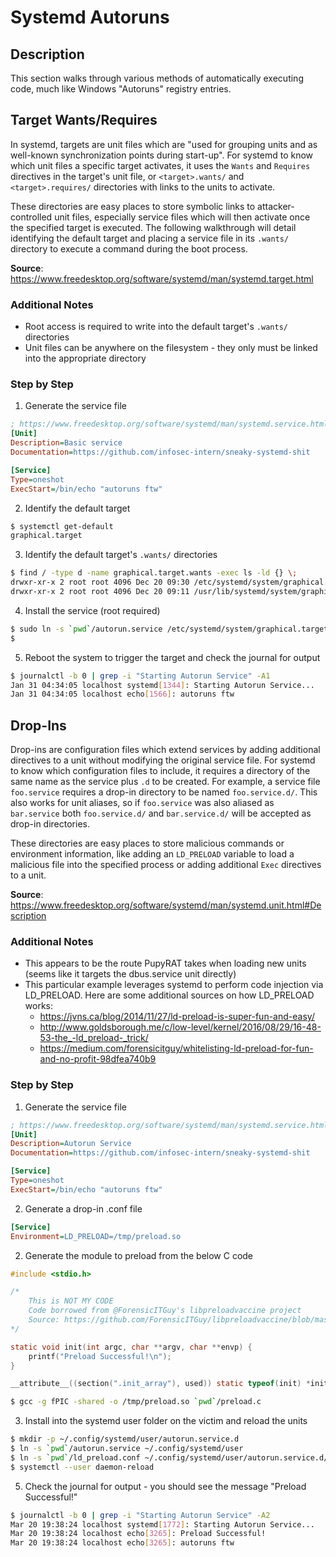 # Systemd Autoruns

## Description

This section walks through various methods of automatically executing code,
much like Windows "Autoruns" registry entries.

## Target Wants/Requires

In systemd, targets are unit files which are "used for grouping units and as well-known synchronization points during start-up".
For systemd to know which unit files a specific target activates, it uses the `Wants` and `Requires` directives in the target's unit file,
or `<target>.wants/` and `<target>.requires/` directories with links to the units to activate.

These directories are easy places to store symbolic links to attacker-controlled unit files, especially service files which will then activate
once the specified target is executed. The following walkthrough will detail identifying the default target and placing a service file
in its `.wants/` directory to execute a command during the boot process.

**Source**: <https://www.freedesktop.org/software/systemd/man/systemd.target.html>

### Additional Notes

* Root access is required to write into the default target's `.wants/` directories
* Unit files can be anywhere on the filesystem - they only must be linked into the appropriate directory

### Step by Step

1. Generate the service file

```ini
; https://www.freedesktop.org/software/systemd/man/systemd.service.html
[Unit]
Description=Basic service
Documentation=https://github.com/infosec-intern/sneaky-systemd-shit

[Service]
Type=oneshot
ExecStart=/bin/echo "autoruns ftw"
```

2. Identify the default target

```sh
$ systemctl get-default
graphical.target
```

3. Identify the default target's `.wants/` directories

```sh
$ find / -type d -name graphical.target.wants -exec ls -ld {} \;
drwxr-xr-x 2 root root 4096 Dec 20 09:30 /etc/systemd/system/graphical.target.wants
drwxr-xr-x 2 root root 4096 Dec 20 09:11 /usr/lib/systemd/system/graphical.target.wants
```

4. Install the service (root required)

```sh
$ sudo ln -s `pwd`/autorun.service /etc/systemd/system/graphical.target.wants
$
```

5. Reboot the system to trigger the target and check the journal for output

```sh
$ journalctl -b 0 | grep -i "Starting Autorun Service" -A1
Jan 31 04:34:05 localhost systemd[1344]: Starting Autorun Service...
Jan 31 04:34:05 localhost echo[1566]: autoruns ftw
```

## Drop-Ins

Drop-ins are configuration files which extend services by adding additional directives to a unit without modifying the original service file.
For systemd to know which configuration files to include, it requires a directory of the same name as the service plus `.d` to be created.
For example, a service file `foo.service` requires a drop-in directory to be named `foo.service.d/`. This also works for unit aliases, so if
`foo.service` was also aliased as `bar.service` both `foo.service.d/` and `bar.service.d/` will be accepted as drop-in directories.

These directories are easy places to store malicious commands or environment information, like adding an `LD_PRELOAD` variable to load a malicious file into the specified process or adding additional `Exec` directives to a unit.

**Source**: <https://www.freedesktop.org/software/systemd/man/systemd.unit.html#Description>

### Additional Notes

* This appears to be the route PupyRAT takes when loading new units (seems like it targets the dbus.service unit directly)
* This particular example leverages systemd to perform code injection via LD_PRELOAD. Here are some additional sources on how LD_PRELOAD works:
  * https://jvns.ca/blog/2014/11/27/ld-preload-is-super-fun-and-easy/
  * http://www.goldsborough.me/c/low-level/kernel/2016/08/29/16-48-53-the_-ld_preload-_trick/
  * https://medium.com/forensicitguy/whitelisting-ld-preload-for-fun-and-no-profit-98dfea740b9

### Step by Step

1. Generate the service file

```ini
; https://www.freedesktop.org/software/systemd/man/systemd.service.html
[Unit]
Description=Autorun Service
Documentation=https://github.com/infosec-intern/sneaky-systemd-shit

[Service]
Type=oneshot
ExecStart=/bin/echo "autoruns ftw"
```

2. Generate a drop-in .conf file

```ini
[Service]
Environment=LD_PRELOAD=/tmp/preload.so
```

2. Generate the module to preload from the below C code

```c
#include <stdio.h>

/*
    This is NOT MY CODE
    Code borrowed from @ForensicITGuy's libpreloadvaccine project
    Source: https://github.com/ForensicITGuy/libpreloadvaccine/blob/master/test/test_data/preload.c
*/

static void init(int argc, char **argv, char **envp) {
    printf("Preload Successful!\n");
}

__attribute__((section(".init_array"), used)) static typeof(init) *init_p = init;
```

```sh
$ gcc -g fPIC -shared -o /tmp/preload.so `pwd`/preload.c
```

3. Install into the systemd user folder on the victim and reload the units

```sh
$ mkdir -p ~/.config/systemd/user/autorun.service.d
$ ln -s `pwd`/autorun.service ~/.config/systemd/user
$ ln -s `pwd`/ld_preload.conf ~/.config/systemd/user/autorun.service.d/
$ systemctl --user daemon-reload
```

5. Check the journal for output - you should see the message "Preload Successful!"

```sh
$ journalctl -b 0 | grep -i "Starting Autorun Service" -A2
Mar 20 19:38:24 localhost systemd[1772]: Starting Autorun Service...
Mar 20 19:38:24 localhost echo[3265]: Preload Successful!
Mar 20 19:38:24 localhost echo[3265]: autoruns ftw
```
